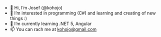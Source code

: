 - 👋 Hi, I’m Josef (@kohojo)
- 👀 I’m interested in programming (C#) and learning and creating of new things :)
- 🌱 I’m currently learning .NET 5, Angular
- 📫 You can rach me at kohojo@gmail.com
